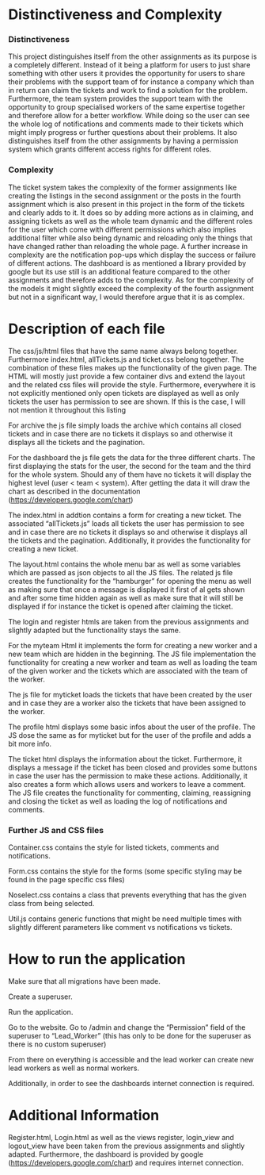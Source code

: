 # Distinctiveness and Complexity
### Distinctiveness
This project distinguishes itself from the other assignments as its purpose is a completely different. Instead of it being a platform for users to just share something with other users it provides the opportunity for users to share their problems with the support team of for instance a company which than in return can claim the tickets and work to find a solution for the problem. Furthermore, the team system provides the support team with the opportunity to group specialised workers of the same expertise together and therefore allow for a better workflow. While doing so the user can see the whole log of notifications and comments made to their tickets which might imply progress or further questions about their problems. It also distinguishes itself from the other assignments by having a permission system which grants different access rights for different roles. 
### Complexity
The ticket system takes the complexity of the former assignments like creating the listings in the second assignment or the posts in the fourth assignment which is also present in this project in the form of the tickets and clearly adds to it. It does so by adding more actions as in claiming, and assigning tickets as well as the whole team dynamic and the different roles for the user which come with different permissions which also implies additional filter while also being dynamic and reloading only the things that have changed rather than reloading the whole page. A further increase in complexity are the notification pop-ups which display the success or failure of different actions. The dashboard is as mentioned a library provided by google but its use still is an additional feature compared to the other assignments and therefore adds to the complexity.
As for the complexity of the models it might slightly exceed the complexity of the fourth assignment but not in a significant way, I would therefore argue that it is as complex.
# Description of each file
The css/js/html files that have the same name always belong together. Furthermore index.html, allTickets.js and ticket.css belong together. The combination of these files makes up the functionality of the given page. The HTML will mostly just provide a few container divs and extend the layout and the related css files will provide the style. Furthermore, everywhere it is not explicitly mentioned only open tickets are displayed as well as only tickets the user has permission to see are shown. If this is the case, I will not mention it throughout this listing

For archive the js file simply loads the archive which contains all closed tickets and in case there are no tickets it displays so and otherwise it displays all the tickets and the pagination. 

For the dashboard the js file gets the data for the three different charts. The first displaying the stats for the user, the second for the team and the third for the whole system. Should any of them have no tickets it will display the highest level (user < team < system). After getting the data it will draw the chart as described in the documentation (https://developers.google.com/chart)

The index.html in addtion contains a form for creating a new ticket. The associated “allTickets.js” loads all tickets the user has permission to see and in case there are no tickets it displays so and otherwise it displays all the tickets and the pagination. Additionally, it provides the functionality for creating a new ticket.

The layout.html contains the whole menu bar as well as some variables which are passed as json objects to all the JS files. The related js file creates the functionality for the “hamburger” for opening the menu as well as making sure that once a message is displayed it first of al gets shown and after some time hidden again as well as make sure that it will still be displayed if for instance the ticket is opened after claiming the ticket. 

The login and register htmls are taken from the previous assignments and slightly adapted but the functionality stays the same. 

For the myteam Html it implements the form for creating a new worker and a new team which are hidden in the beginning. The JS file implementation the functionality for creating a new worker and team as well as loading the team of the given worker and the tickets which are associated with the team of the worker. 

The js file for myticket loads the tickets that have been created by the user and in case they are a worker also the tickets that have been assigned to the worker. 

The profile html displays some basic infos about the user of the profile.  The JS dose the same as for myticket but for the user of the profile and adds a bit more info. 

The ticket html displays the information about the ticket. Furthermore, it displays a message if the ticket has been closed and provides some buttons in case the user has the permission to make these actions. Additionally, it also creates a form which allows users and workers to leave a comment. The JS file creates the functionality for commenting, claiming, reassigning and closing the ticket as well as loading the log of notifications and comments. 
### Further JS and CSS files
Container.css contains the style for listed tickets, comments and notifications.

Form.css contains the style for the forms (some specific styling may be found in the page specific css files)

Noselect.css contains a class that prevents everything that has the given class from being selected. 

Util.js contains generic functions that might be need multiple times with slightly different parameters like comment vs notifications vs tickets. 
# How to run the application
Make sure that all migrations have been made. 

Create a superuser.

Run the application.

Go to the website. Go to /admin and change the “Permission” field of the superuser to “Lead_Worker” (this has only to be done for the superuser as there is no custom superuser)

From there on everything is accessible and the lead worker can create new lead workers as well as normal workers. 

Additionally, in order to see the dashboards internet connection is required.
# Additional Information
Register.html, Login.html as well as the views register, login_view and logout_view have been taken from the previous assignments and slightly adapted. Furthermore, the dashboard is provided by google (https://developers.google.com/chart) and requires internet connection.
